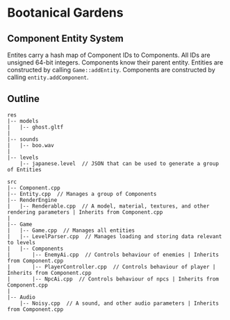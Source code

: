 # Bootanical Gardens

## Component Entity System
Entites carry a hash map of Component IDs to Components. All IDs are unsigned 64-bit integers.
Components know their parent entity. Entities are constructed by calling `Game::addEntity`.
Components are constructed by calling `entity.addComponent`.

## Outline
```
res
|-- models
|   |-- ghost.gltf
|
|-- sounds
|   |-- boo.wav
|
|-- levels
    |-- japanese.level  // JSON that can be used to generate a group of Entities

src
|-- Component.cpp
|-- Entity.cpp  // Manages a group of Components
|-- RenderEngine
|   |-- Renderable.cpp  // A model, material, textures, and other rendering parameters | Inherits from Component.cpp
|
|-- Game
|   |-- Game.cpp  // Manages all entities
|   |-- LevelParser.cpp  // Manages loading and storing data relevant to levels
|   |-- Components
|       |-- EnemyAi.cpp  // Controls behaviour of enemies | Inherits from Component.cpp
|       |-- PlayerController.cpp  // Controls behaviour of player | Inherits from Component.cpp
|       |-- NpcAi.cpp  // Controls behaviour of npcs | Inherits from Component.cpp
|
|-- Audio
    |-- Noisy.cpp  // A sound, and other audio parameters | Inherits from Component.cpp
```